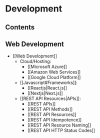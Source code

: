 # Development

## Contents

## Web Development

- [[Web Development]]
	- Cloud/Hosting:
		- [[Microsoft Azure]]
		- [[Amazon Web Services]]
		- [[Google Cloud Platform]]
	- [[Javascript#Frameworks]]:
		- [[Reactjs|React.js]]
		- [[Nextjs|Next.js]]
	- [[REST API Resources|APIs]]:
		- [[REST APIs]]
		- [[REST API Methods]]
		- [[REST API Resources]]
		- [[REST API Idempotence]]
		- [[REST API Resource Naming]]
		- [[REST API HTTP Status Codes]]


